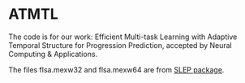 # ATMTL
The code is for our work: Efficient Multi-task Learning with Adaptive Temporal Structure for Progression Prediction, accepted by Neural Computing & Applications.

The files flsa.mexw32 and flsa.mexw64 are from [SLEP package](https://github.com/jiayuzhou/SLEP).
